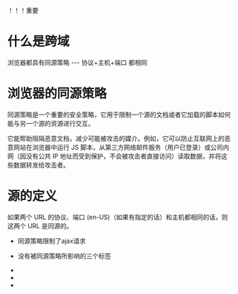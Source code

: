！！！重要


# 什么是跨域
浏览器都具有同源策略 --- 协议+主机+端口 都相同

# 浏览器的同源策略
同源策略是一个重要的安全策略，它用于限制一个源的文档或者它加载的脚本如何能与另一个源的资源进行交互。

它能帮助阻隔恶意文档，减少可能被攻击的媒介。例如，它可以防止互联网上的恶意网站在浏览器中运行 JS 脚本，从第三方网络邮件服务（用户已登录）或公司内网（因没有公共 IP 地址而受到保护，不会被攻击者直接访问）读取数据，并将这些数据转发给攻击者。

# 源的定义
如果两个 URL 的协议、端口 (en-US)（如果有指定的话）和主机都相同的话，则这两个 URL 是同源的。

- 同源策略限制了ajax请求

- 没有被同源策略所影响的三个标签
- <img src=""> 
- <link href="">
- <script src="">

# 常见的跨域场景
http://www/a.com/a.js
http://www/a.com/b.js  同一域名。允许通信

http://www/a.com/a.js
https://www/a.com/b.js  协议不同，跨域

http://www/a.com/a.js
http://script.a.com/a.js   主域相同，子域不同，跨域

# 特别说明
1. 如果是端口和协议造成的跨域，前端是没有办法解决的
2. 跨域仅仅是根据URL的首部来识别，不会根据这个首部对应的ip地址来判断
3. 跨域并不是请求没有发出去，请求时能发出去，服务期也能响应，只是响应结果被浏览器拦截了

# 跨域的解决方案
1. jsonp
 原理： 利用 script 标签中的 src 属性不会被同源策略所拦截的这一机制，将我们要请求的URL 地址，添加到script的src属性中，并且携带上前端的一个函数名作为参数给到后端，后端获取到前端传递的函数名，返回该函数的调用语法，将要返回的数据放在该函数中作为参数，当浏览器接收到全局下的函数被调用的后端响应时，会自动执行该函数，从而从参数中获取到后端返回的数据

 缺点：
  1. 需要对方的服务期做主持才可以
  2. 只支持 get 请求，有局限性，可能会遇到xss攻击

 

2. cors
  cors是W3C的标准，它允许浏览器向跨源服务器，发出 XMLHttpRequest 请求。也就是说浏览器发请求是不会被跨域的，跨域的核心是后端不能成功响应。
  要让后端响应内容能够不被浏览器拦截，关键在于后端。如果后端也能遵从 cors标准的话，后端的响应也可以跨源

  我们在开发网站时经常会用到跨域资源共享（简称cors）来解决跨域问题，但是在使用cors的时候，http请求会被划分为两类，简单请求和复杂请求，而这两种请求的区别主要在于是否会触发cors预检请求。
　　首先我们要明白cors的原理（引自MDN）：
    跨域资源共享标准新增了一组 HTTP 首部字段，允许服务器声明哪些源站通过浏览器有权限访问哪些资源。
    另外，规范要求，对那些可能对服务器数据产生副作用的 HTTP 请求方法（特别是GET以外的 HTTP 请求，或者搭配某些 MIME 类型的POST请求），浏览器必须首先使用 OPTIONS方法发起一个预检请求（preflight request），从而获知服务端是否允许该跨域请求。
    服务器确认允许之后，才发起实际的 HTTP 请求。在预检请求的返回中，服务器端也可以通知客户端，是否需要携带身份凭证（包括 Cookies 和 HTTP 认证相关数据）。


  - 简单请求
    · 使用get、post、head
    · Content-Type的值仅限于 
      text/plain  || multipart/form-data  || appplication/x-www-http-urlencoded
    . 请求中的任意XMLHttpRequestUpload 对象均没有注册任何事件监听器；XMLHttpRequestUpload 对象可以使用 XMLHttpRequest.upload 属性访问
    . 请求中没有使用 ReadableStream 对象

　　简单请求的部分响应头及解释如下：
      1.Access-Control-Allow-Origin（必含）- 不可省略，否则请求按失败处理。该项控制数据的可见范围，如果希望数据对任何人都可见，可以填写"*"。
      2.Access-Control-Allow-Credentials（可选） – 该项标志着请求当中是否包含cookies信息，只有一个可选值：true（必为小写）。如果不包含cookies，请略去该项，而不是填写false。这一项与XmlHttpRequest2对象当中的withCredentials属性应保持一致，即withCredentials为true时该项也为true；withCredentials为false时，省略该项不写。反之则导致请求失败。
      3.Access-Control-Expose-Headers（可选） – 该项确定XmlHttpRequest2对象当中getResponseHeader()方法所能获得的额外信息。通常情况下，getResponseHeader()方法只能获得如下的信息：
      Cache-Control
      Content-Language
      Content-Type
      Expires
      Last-Modified
      Pragma
      当你需要访问额外的信息时，就需要在这一项当中填写并以逗号进行分隔

  - 复杂请求
    · 不满足简单请求的条件的就是复杂请求------非简单请求即为复杂请求。复杂请求我们也可以称之为在实际进行请求之前，需要发起预检请求的请求。
    · 复杂请求的cors请求，会在正式通信之前，增加一次http查询请求，称为“预检”，预检是用来知道服务端是否允许跨域请求，预检请求发的是options方法
    复杂请求的部分响应头及解释如下：
      Access-Control-Allow-Origin（必含） – 和简单请求一样的，必须包含一个域。
      Access-Control-Allow-Methods（必含） – 这是对预请求当中Access-Control-Request-Method的回复，这一回复将是一个以逗号分隔的列表。尽管客户端或许只请求某一方法，但服务端仍然可以返回所有允许的方法，以便客户端将其缓存。
      Access-Control-Allow-Headers（当预请求中包含Access-Control-Request-Headers时必须包含） – 这是对预请求当中Access-Control-Request-Headers的回复，和上面一样是以逗号分隔的列表，可以返回所有支持的头部。这里在实际使用中有遇到，所有支持的头部一时可能不能完全写出来，而又不想在这一层做过多的判断，没关系，事实上通过request的header可以直接取到Access-Control-Request-Headers，直接把对应的value设置到Access-Control-Allow-Headers即可。
      Access-Control-Allow-Credentials（可选） – 和简单请求当中作用相同 Access-Control-Max-Age（可选） – 以秒为单位的缓存时间。预请求的的发送并非免费午餐，允许时应当尽可能缓存。



3. postMessage 
  html5 中的 xhr 提供的API，postMessage()方法允许来自不同源的脚本采用异步的方式进行有限通信，可以实现跨文本，多窗口，跨域消息传递
  
  可以解决这么几个问题：
  - 页面和其他新的窗口的数据传递
  - 多窗口之间的消息传递
  - 页面与嵌套的iframe消息传递
  - 上面三个场景的跨域数据传递

  otherWindow.postMessage(message, targetOrigin, [transfer])
    - message: 要发送给其他window的数据
    - targetOrigin：目标窗口
    - transfer（可选）和message一起传递的一个对象，这个对象的所有权将移交给消息接收方


